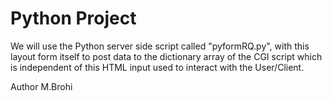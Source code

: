 # Python Project

We will use the Python server side script called "pyformRQ.py", with this layout form itself to post data to the dictionary array of the
CGI script which is independent of this HTML input used to interact with the User/Client.

Author M.Brohi
